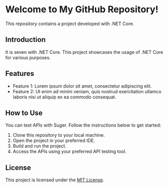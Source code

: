 # Welcome to My GitHub Repository!

This repository contains a project developed with .NET Core.
## Introduction

It is seven with .NET Core. This project showcases the usage of .NET Core for various purposes.
## Features

- Feature 1: Lorem ipsum dolor sit amet, consectetur adipiscing elit.
- Feature 2: Ut enim ad minim veniam, quis nostrud exercitation ullamco laboris nisi ut aliquip ex ea commodo consequat.
## How to Use

You can test APIs with Suger. Follow the instructions below to get started:

1. Clone this repository to your local machine.
2. Open the project in your preferred IDE.
3. Build and run the project.
4. Access the APIs using your preferred API testing tool.
## License

This project is licensed under the [MIT License](LICENSE).
